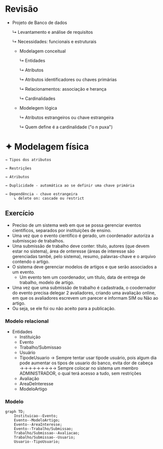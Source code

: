 # Revisão
* Projeto de Banco de dados
  
   ↳ Levantamento e análise de requisitos
 
   ↳ Necessidades: funcionais e estruturais
  
  * Modelagem conceitual
    
     ↳ Entidades
    
     ↳ Atributos
    
     ↳ Atributos identificadores ou chaves primárias
    
     ↳ Relacionamentos: associação e herança
    
     ↳ Cardinalidades
      
  * Modelegem lógica
    
     ↳ Atributos estrangeiros ou chave estrangeira
    
     ↳ Quem define é a cardinalidade ("o n puxa")
  
# ✦ Modelagem física
    → Tipos dos atributos
    
    → Restrições
    
    → Atributos
    
    → Duplicidade - automática ao se definir uma chave primária
    
    → Dependência - chave estrangeira
        ↳ delete on: cascade ou restrict

## Exercício
  * Preciso de um sistema web em que se possa gerenciar eventos cientificos, separados por instituições de ensino. 
  * Uma vez que o evento científico é gerado, um coordenador autoriza a submissçao de trabalhos. 
  * Uma submissão de trabalho deve conter: título, autores (que devem estar no sistema), área de onteresse (áreas de interesse são gerenciadas també, pelo sistema), resumo, palavras-chave e o arquivo contendo o artigo. 
  * O sistema deve gerenciar modelos de artigos e que serão associados a um evento. 
    * Um evento tem um coordenador, um título, data de entrega de trabalho, modelo de artigo. 
  * Uma vez que uma submissão de trabalho é cadastrada, o coodernador do evento precisa delegar 2 avaliadores, criando uma avaliação online, em que os avaliadores escrevem um parecer e informam SIM ou Não ao artigo.
  * Ou seja, se ele foi ou não aceito para a publicação.

### Modelo relacional

* Entidades
  - Instituição
  - Evento
  - Trabalho/Submissao
  - Usuário
  - TipodeUsuario → Sempre tentar usar tipode usuário, pois algum dia pode aumentar os tipos de usuario do banco, evita dor de cabeça
  →→→→→→→→→ Sempre colocar no sistema um membro ADMINISTRADOR, o qual terá acesso a tudo, sem restrições
  - Avaliação
  - AreaDeInteresse
  - ModeloArtigo

### Modelo 
```mermaid
graph TD;
    Instituicao--Evento;
    Evento--ModeloArtigo;
    Evento--AreaInteresse;
    Evento--Trabalho/Submissao;
    Trabalho/Submissao--Avaliacao;
    Trabalho/Submissao--Usuario;
    Usuario--TipoUsuario;
```
